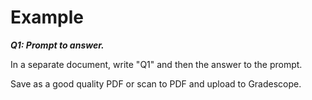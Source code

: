 # Example

***Q1: Prompt to answer.***

In a separate document, write "Q1" and then the answer to the prompt. 


Save as a good quality PDF or scan to PDF and upload to Gradescope.  
